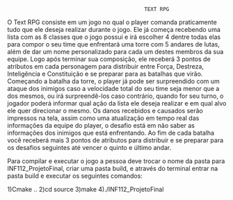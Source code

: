                                                 TEXT RPG

O Text RPG consiste em um jogo no qual o player comanda praticamente tudo que ele deseja realizar durante o jogo. Ele já começa recebendo uma lista com as 8 classes que o jogo possui e irá escolher 4 dentre todas elas para compor o seu time que enfrentará uma torre com 5 andares de lutas, além de dar um nome personalizado para cada um destes membros da sua equipe. Logo após terminar sua composição, ele receberá 3 pontos de atributos em cada personagem para distribuir entre Força, Destreza, Inteligência e Constituição e se preparar para as batalhas que virão.
Começando a batalha da torre, o player já pode ser surpreendido com um ataque dos inimigos caso a velocidade total do seu time seja menor que a dos mesmos, ou irá surpreendê-los caso contrário, quando for seu turno, o jogador poderá informar qual ação da lista ele deseja realizar e em qual alvo ele quer direcionar o mesmo. Os danos recebidos e causados serão impressos na tela, assim como uma atualização em tempo real das informações da equipe do player, o desafio está em não saber as informações dos inimigos que está enfrentando. Ao fim de cada batalha você receberá mais 3 pontos de atributos para distribuir e se preparar para os desafios seguintes até vencer o quinto e último andar.


Para compilar e executar o jogo a pessoa deve trocar o nome da pasta para INF112_ProjetoFinal, criar uma pasta build, e 
através do terminal entrar na pasta build e executar os seguintes comandos:

1)Cmake ..
2)cd source
3)make
4)./INF112_ProjetoFinal
